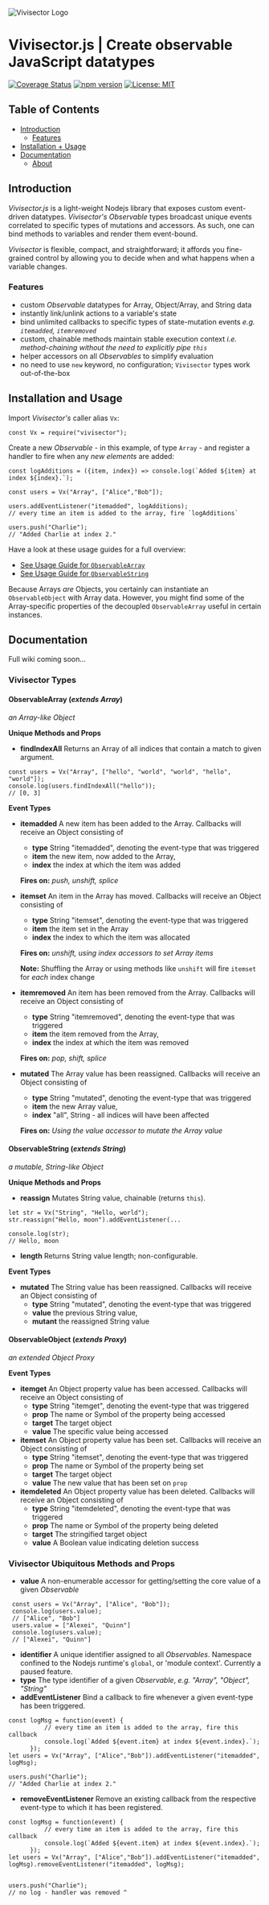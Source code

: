 ![Vivisector Logo](https://github.com/MatthewZito/vivisector-js/blob/master/documentation/vx.png)

# Vivisector.js | Create observable JavaScript datatypes
[![Coverage Status](https://coveralls.io/repos/github/MatthewZito/vivisector-js/badge.svg?branch=master)](https://coveralls.io/github/MatthewZito/vivisector-js?branch=master)
[![npm version](https://badge.fury.io/js/vivisector.svg)](https://badge.fury.io/js/vivisector)
[![License: MIT](https://img.shields.io/badge/License-MIT-yellow.svg)](https://opensource.org/licenses/MIT)

## Table of Contents

 - [Introduction](#intro) 
    - [Features](#feat)
 - [Installation + Usage](#usage)
 - [Documentation](#docs)
    * [About](#about)

## <a name="intro"></a> Introduction
*Vivisector.js* is a light-weight Nodejs library that exposes custom event-driven datatypes. *Vivisector's* *Observable* types broadcast unique events correlated to specific types of mutations and accessors. As such, one can bind methods to variables and render them event-bound. 

*Vivisector* is flexible, compact, and straightforward; it affords you fine-grained control by allowing you to decide when and what happens when a variable changes.

### <a name="feat"></a> Features
  - custom *Observable* datatypes for Array, Object/Array, and String data
  - instantly link/unlink actions to a variable's state
  - bind unlimited callbacks to specific types of state-mutation events *e.g. `itemadded`, `itemremoved`*
  - custom, chainable methods maintain stable execution context *i.e. method-chaining without the need to explicitly pipe `this`*
  - helper accessors on all *Observables* to simplify evaluation
  - no need to use `new` keyword, no configuration; `Vivisector` types work out-of-the-box

## <a name="usage"></a> Installation and Usage

Import *Vivisector's* caller alias `Vx`:
```
const Vx = require("vivisector");
```

Create a new *Observable* - in this example, of type `Array` - and register a handler to fire when any *new elements* are added:
```
const logAdditions = ({item, index}) => console.log(`Added ${item} at index ${index}.`);
                    
const users = Vx("Array", ["Alice","Bob"]);

users.addEventListener("itemadded", logAdditions);
// every time an item is added to the array, fire `logAdditions`

users.push("Charlie");
// "Added Charlie at index 2."
```

Have a look at these usage guides for a full overview:

  - [See Usage Guide for `ObservableArray`](https://github.com/MatthewZito/vivisector-js/blob/master/documentation/usage-observable-array.md)
  - [See Usage Guide for `ObservableString`](https://github.com/MatthewZito/vivisector-js/blob/master/documentation/usage-observable-string.md)

Because Arrays *are* Objects, you certainly can instantiate an `ObservableObject` with Array data. However, you might find some of the Array-specific properties of the decoupled `ObservableArray` useful in certain instances.

## <a name="docs"></a> Documentation

Full wiki coming soon...

### Vivisector Types

#### ObservableArray (*extends Array*)
*an Array-like Object*

**Unique Methods and Props**
   - **findIndexAll** Returns an Array of all indices that contain a match to given argument.

   ```
   const users = Vx("Array", ["hello", "world", "world", "hello", "world"]);
   console.log(users.findIndexAll("hello"));
   // [0, 3]
   ```

**Event Types**
  - **itemadded** A new item has been added to the Array. Callbacks will receive an Object consisting of 
    - **type** String "itemadded", denoting the event-type that was triggered
    - **item** the new item, now added to the Array, 
    - **index** the index at which the item was added

    **Fires on:** *push, unshift, splice*

  - **itemset** An item in the Array has moved. Callbacks will receive an Object consisting of 
    - **type** String "itemset", denoting the event-type that was triggered
    - **item** the item set in the Array
    - **index** the index to which the item was allocated

    **Fires on:** *unshift, using index accessors to set Array items*

    **Note:** Shuffling the Array or using methods like `unshift` will fire `itemset` for *each* index change

  - **itemremoved** An item has been removed from the Array. Callbacks will receive an Object consisting of 
    - **type** String "itemremoved", denoting the event-type that was triggered
    - **item** the item removed from the Array, 
    - **index** the index at which the item was removed

    **Fires on:** *pop, shift, splice*

  - **mutated** The Array value has been reassigned. Callbacks will receive an Object consisting of 
    - **type** String "mutated", denoting the event-type that was triggered
    - **item** the new Array value, 
    - **index** "all", String - all indices will have been affected

    **Fires on:** *Using the value accessor to mutate the Array value*

#### ObservableString (*extends String*)
*a mutable, String-like Object*

**Unique Methods and Props**
  - **reassign** Mutates String value, chainable (returns `this`).

  ```
  let str = Vx("String", "Hello, world");
  str.reassign("Hello, moon").addEventListener(...

  console.log(str);
  // Hello, moon
  ```

  - **length** Returns String value length; non-configurable. 

**Event Types**
  - **mutated** The String value has been reassigned. Callbacks will receive an Object consisting of 
    - **type** String "mutated", denoting the event-type that was triggered
    - **value** the previous String value, 
    - **mutant** the reassigned String value

#### ObservableObject (*extends Proxy*)
*an extended Object Proxy*

**Event Types**
  - **itemget** An Object property value has been accessed. Callbacks will receive an Object consisting of
    - **type** String "itemget", denoting the event-type that was triggered
    - **prop** The name or Symbol of the property being accessed
    - **target** The target object
    - **value** The specific value being accessed
  - **itemset** An Object property value has been set. Callbacks will receive an Object consisting of
    - **type** String "itemset", denoting the event-type that was triggered
    - **prop** The name or Symbol of the property being set
    - **target** The target object
    - **value** The new value that has been set on `prop`
  - **itemdeleted** An Object property value has been deleted. Callbacks will receive an Object consisting of
    - **type** String "itemdeleted", denoting the event-type that was triggered
    - **prop** The name or Symbol of the property being deleted
    - **target** The stringified target object
    - **value** A Boolean value indicating deletion success

### Vivisector Ubiquitous Methods and Props
  - **value** A non-enumerable accessor for getting/setting the core value of a given *Observable*

  ```
   const users = Vx("Array", ["Alice", "Bob"]);
   console.log(users.value);
   // ["Alice", "Bob"]
   users.value = ["Alexei", "Quinn"]
   console.log(users.value);
   // ["Alexei", "Quinn"]
   ```
    
  - **identifier** A unique identifier assigned to all *Observables*. Namespace confined to the Nodejs runtime's `global`, or 'module context'. Currently a paused feature.
  - **type** The type identifier of a given *Observable*, *e.g. "Array", "Object", "String"*
  - **addEventListener** Bind a callback to fire whenever a given event-type has been triggered.

  ```
  const logMsg = function(event) {
            // every time an item is added to the array, fire this callback
            console.log(`Added ${event.item} at index ${event.index}.`);
        });
  let users = Vx("Array", ["Alice","Bob"]).addEventListener("itemadded", logMsg);

  users.push("Charlie");
  // "Added Charlie at index 2."
  ```

  - **removeEventListener** Remove an existing callback from the respective event-type to which it has been registered.

  ```
  const logMsg = function(event) {
            // every time an item is added to the array, fire this callback
            console.log(`Added ${event.item} at index ${event.index}.`);
        });
  let users = Vx("Array", ["Alice","Bob"]).addEventListener("itemadded", logMsg).removeEventListener("itemadded", logMsg);


  users.push("Charlie");
  // no log - handler was removed ^
  ```